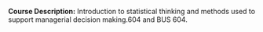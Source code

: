 **Course Description:** Introduction to statistical thinking and methods used to support managerial decision making.604 and BUS 604.
